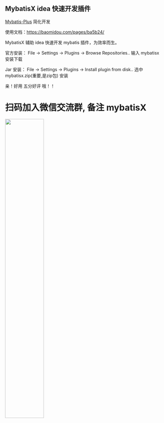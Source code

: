 ## MybatisX idea 快速开发插件


[Mybatis-Plus](https://gitee.com/baomidou/mybatis-plus) 简化开发

使用文档：https://baomidou.com/pages/ba5b24/

MybatisX 辅助 idea 快速开发 mybatis 插件，为效率而生。

官方安装： File -> Settings -> Plugins -> Browse Repositories.. 输入 mybatisx 安装下载

Jar 安装： File -> Settings -> Plugins -> Install plugin from disk.. 选中 mybatisx.zip(重要,是zip包) 安装

亲！好用 五分好评 哦！！

# 扫码加入微信交流群, 备注 mybatisX

<img src="https://images.gitee.com/uploads/images/2021/1129/224455_6f75c7a9_12260.png" width="50%" height="50%">

